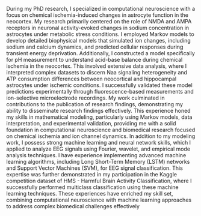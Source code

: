 During my PhD research, I specialized in computational neuroscience with a focus on chemical ischemia-induced changes in astrocyte function in the neocortex. My research primarily centered on the role of NMDA and AMPA receptors in neuronal activity-evoked changes in sodium concentration in astrocytes under metabolic stress conditions. I employed Markov models to develop detailed biophysical models that simulated ion changes, including sodium and calcium dynamics, and predicted cellular responses during transient energy deprivation. Additionally, I constructed a model specifically for pH measurement to understand acid-base balance during chemical ischemia in the neocortex. This involved extensive data analysis, where I interpreted complex datasets to discern Naa signaling heterogeneity and ATP consumption differences between neocortical and hippocampal astrocytes under ischemic conditions. I successfully validated these model predictions experimentally through fluorescence-based measurements and ion-selective microelectrode recordings. My work culminated in contributions to the publication of research findings, demonstrating my ability to disseminate research findings effectively. This experience honed my skills in mathematical modeling, particularly using Markov models, data interpretation, and experimental validation, providing me with a solid foundation in computational neuroscience and biomedical research focused on chemical ischemia and ion channel dynamics.
In addition to my modeling work, I possess strong machine learning and neural network skills, which I applied to analyze EEG signals using Fourier, wavelet, and empirical mode analysis techniques. I have experience implementing advanced machine learning algorithms, including Long Short-Term Memory (LSTM) networks and Support Vector Machines (SVM), for EEG signal classification. This expertise was further demonstrated in my participation in the Kaggle competition dataset of HMS - Harmful Brain Activity Classification, where I successfully performed multiclass classification using these machine learning techniques. These experiences have enriched my skill set, combining computational neuroscience with machine learning approaches to address complex biomedical challenges effectively
